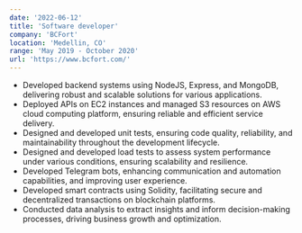 ```yaml
---
date: '2022-06-12'
title: 'Software developer'
company: 'BCFort'
location: 'Medellin, CO'
range: 'May 2019 - October 2020'
url: 'https://www.bcfort.com/'
---
```


- Developed backend systems using NodeJS, Express, and MongoDB, delivering robust and scalable solutions for various applications.
- Deployed APIs on EC2 instances and managed S3 resources on AWS cloud computing platform, ensuring reliable and efficient service delivery.
- Designed and developed unit tests, ensuring code quality, reliability, and maintainability throughout the development lifecycle.
- Designed and developed load tests to assess system performance under various conditions, ensuring scalability and resilience.
- Developed Telegram bots, enhancing communication and automation capabilities, and improving user experience.
- Developed smart contracts using Solidity, facilitating secure and decentralized transactions on blockchain platforms.
- Conducted data analysis to extract insights and inform decision-making processes, driving business growth and optimization.
